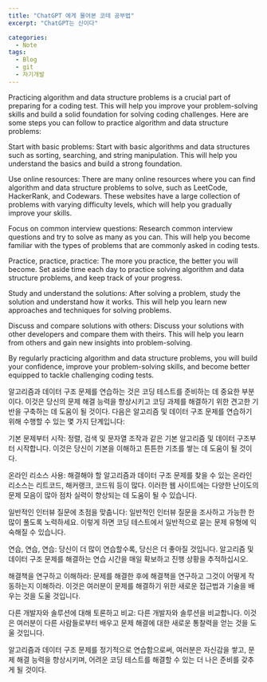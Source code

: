 ```yaml
---
title: "ChatGPT 에게 물어본 코테 공부법"
excerpt: "ChatGPT는 신이다"

categories:
  - Note
tags:
  - Blog
  - git
  - 자기개발
---
```


Practicing algorithm and data structure problems is a crucial part of preparing for a coding test. This will help you improve your problem-solving skills and build a solid foundation for solving coding challenges. Here are some steps you can follow to practice algorithm and data structure problems:

Start with basic problems: Start with basic algorithms and data structures such as sorting, searching, and string manipulation. This will help you understand the basics and build a strong foundation.

Use online resources: There are many online resources where you can find algorithm and data structure problems to solve, such as LeetCode, HackerRank, and Codewars. These websites have a large collection of problems with varying difficulty levels, which will help you gradually improve your skills.

Focus on common interview questions: Research common interview questions and try to solve as many as you can. This will help you become familiar with the types of problems that are commonly asked in coding tests.

Practice, practice, practice: The more you practice, the better you will become. Set aside time each day to practice solving algorithm and data structure problems, and keep track of your progress.

Study and understand the solutions: After solving a problem, study the solution and understand how it works. This will help you learn new approaches and techniques for solving problems.

Discuss and compare solutions with others: Discuss your solutions with other developers and compare them with theirs. This will help you learn from others and gain new insights into problem-solving.

By regularly practicing algorithm and data structure problems, you will build your confidence, improve your problem-solving skills, and become better equipped to tackle challenging coding tests.



알고리즘과 데이터 구조 문제를 연습하는 것은 코딩 테스트를 준비하는 데 중요한 부분이다. 이것은 당신의 문제 해결 능력을 향상시키고 코딩 과제를 해결하기 위한 견고한 기반을 구축하는 데 도움이 될 것이다. 다음은 알고리즘 및 데이터 구조 문제를 연습하기 위해 수행할 수 있는 몇 가지 단계입니다:

기본 문제부터 시작: 정렬, 검색 및 문자열 조작과 같은 기본 알고리즘 및 데이터 구조부터 시작합니다. 이것은 당신이 기본을 이해하고 튼튼한 기초를 쌓는 데 도움이 될 것이다.

온라인 리소스 사용: 해결해야 할 알고리즘과 데이터 구조 문제를 찾을 수 있는 온라인 리소스는 리트코드, 해커랭크, 코드워 등이 많다. 이러한 웹 사이트에는 다양한 난이도의 문제 모음이 많아 점차 실력이 향상되는 데 도움이 될 수 있습니다.

일반적인 인터뷰 질문에 초점을 맞춥니다: 일반적인 인터뷰 질문을 조사하고 가능한 한 많이 풀도록 노력하세요. 이렇게 하면 코딩 테스트에서 일반적으로 묻는 문제 유형에 익숙해질 수 있습니다.

연습, 연습, 연습: 당신이 더 많이 연습할수록, 당신은 더 좋아질 것입니다. 알고리즘 및 데이터 구조 문제를 해결하는 연습 시간을 매일 확보하고 진행 상황을 추적하십시오.

해결책을 연구하고 이해하라: 문제를 해결한 후에 해결책을 연구하고 그것이 어떻게 작동하는지 이해하라. 이것은 여러분이 문제를 해결하기 위한 새로운 접근법과 기술을 배우는 것을 도울 것입니다.

다른 개발자와 솔루션에 대해 토론하고 비교: 다른 개발자와 솔루션을 비교합니다. 이것은 여러분이 다른 사람들로부터 배우고 문제 해결에 대한 새로운 통찰력을 얻는 것을 도울 것입니다.

알고리즘과 데이터 구조 문제를 정기적으로 연습함으로써, 여러분은 자신감을 쌓고, 문제 해결 능력을 향상시키며, 어려운 코딩 테스트를 해결할 수 있는 더 나은 준비를 갖추게 될 것이다.